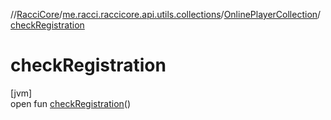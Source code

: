 //[RacciCore](../../../index.md)/[me.racci.raccicore.api.utils.collections](../index.md)/[OnlinePlayerCollection](index.md)/[checkRegistration](check-registration.md)

# checkRegistration

[jvm]\
open fun [checkRegistration](check-registration.md)()
